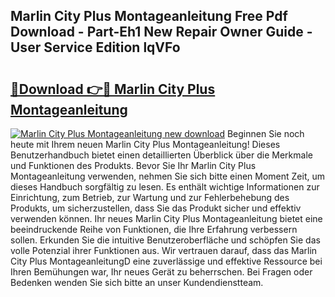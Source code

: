 ## Marlin City Plus Montageanleitung Free Pdf Download - Part-Eh1 New Repair Owner Guide - User Service Edition lqVFo

# <h2><a href="http://df7oy8m.blite.top/?on=Marlin+City+Plus+Montageanleitung">🔗Download 👉🔴 Marlin City Plus Montageanleitung</a></h2>

[![Marlin City Plus Montageanleitung new download](https://i.imgur.com/lujVjoI.png)](http://df7oy8m.blite.top/?on=Marlin+City+Plus+Montageanleitung)
Beginnen Sie noch heute mit Ihrem neuen Marlin City Plus Montageanleitung! Dieses Benutzerhandbuch bietet einen detaillierten Überblick über die Merkmale und Funktionen des Produkts. Bevor Sie Ihr Marlin City Plus Montageanleitung verwenden, nehmen Sie sich bitte einen Moment Zeit, um dieses Handbuch sorgfältig zu lesen. Es enthält wichtige Informationen zur Einrichtung, zum Betrieb, zur Wartung und zur Fehlerbehebung des Produkts, um sicherzustellen, dass Sie das Produkt sicher und effektiv verwenden können. Ihr neues Marlin City Plus Montageanleitung bietet eine beeindruckende Reihe von Funktionen, die Ihre Erfahrung verbessern sollen. Erkunden Sie die intuitive Benutzeroberfläche und schöpfen Sie das volle Potenzial ihrer Funktionen aus. Wir vertrauen darauf, dass das Marlin City Plus MontageanleitungD eine zuverlässige und effektive Ressource bei Ihren Bemühungen war, Ihr neues Gerät zu beherrschen. Bei Fragen oder Bedenken wenden Sie sich bitte an unser Kundendienstteam.
